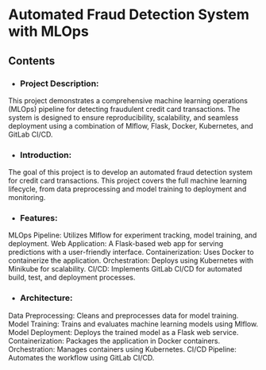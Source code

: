 # Automated Fraud Detection System with MLOps

## Contents

- ### Project Description:
This project demonstrates a comprehensive machine learning operations (MLOps) pipeline for detecting fraudulent credit card transactions. The system is designed to ensure reproducibility, scalability, and seamless deployment using a combination of Mlflow, Flask, Docker, Kubernetes, and GitLab CI/CD.

- ### Introduction:
The goal of this project is to develop an automated fraud detection system for credit card transactions. This project covers the full machine learning lifecycle, from data preprocessing and model training to deployment and monitoring.

- ### Features:
MLOps Pipeline: Utilizes Mlflow for experiment tracking, model training, and deployment.
Web Application: A Flask-based web app for serving predictions with a user-friendly interface.
Containerization: Uses Docker to containerize the application.
Orchestration: Deploys using Kubernetes with Minikube for scalability.
CI/CD: Implements GitLab CI/CD for automated build, test, and deployment processes.

- ### Architecture:
Data Preprocessing: Cleans and preprocesses data for model training.
Model Training: Trains and evaluates machine learning models using Mlflow.
Model Deployment: Deploys the trained model as a Flask web service.
Containerization: Packages the application in Docker containers.
Orchestration: Manages containers using Kubernetes.
CI/CD Pipeline: Automates the workflow using GitLab CI/CD.
